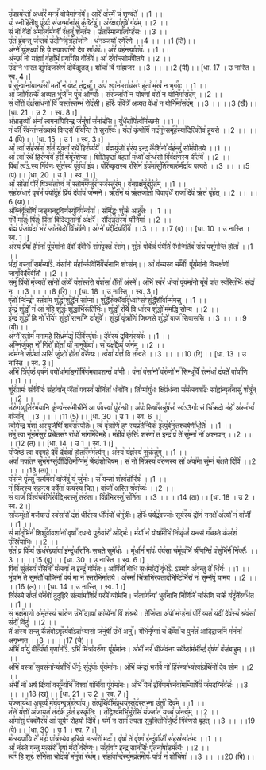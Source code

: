 

  
उ꣣पप्रय꣡न्तो꣢ अध्व꣣रं꣡ मन्त्रं꣢꣯ वोचेमा꣣ग्न꣡ये꣢। आ꣣रे꣢ अ꣣स्मे꣡ च꣢ शृण्व꣣ते꣢ ।।1 ।।  
यः꣡ स्नीहि꣢꣯तीषु पू꣣र्व्यः꣡ सं꣢जग्मा꣣ना꣡सु꣢ कृ꣣ष्टि꣡षु꣢। अ꣡र꣢क्षद्दा꣣शु꣢षे꣣ ग꣡य꣢म् ।।2 ।।  
स꣢ नो꣣ वे꣡दो꣢ अ꣣मा꣡त्य꣢म꣣ग्नी꣡ र꣢क्षतु꣣ श꣡न्त꣢मः। उ꣣ता꣢꣫स्मान्पा꣣त्व꣡ꣳह꣢सः ।।3 ।।  
उ꣣त꣡ ब्रु꣢वन्तु ज꣣न्त꣢व꣣ उ꣢द꣣ग्नि꣡र्वृ꣢त्र꣣हा꣡ज꣢नि। ध꣣नञ्जयो꣡ रणे꣢꣯रणे ।।4 ।। ।।1 (ति)।।  
अ꣡ग्ने꣢ यु꣣ङ्क्ष्वा꣡ हि ये तवाश्वा꣢꣯सो देव सा꣣ध꣡वः꣢। अ꣢रं꣣ व꣡ह꣢न्त्या꣣श꣡वः꣢ ।।1 ।।  
अ꣡च्छा꣢ नो या꣣ह्या꣡ व꣢हा꣣भि꣡ प्रया꣢꣯ꣳसि वी꣣त꣡ये꣢। आ꣢ दे꣣वा꣡न्त्सोम꣢꣯पीतये ।।2 ।।  
उ꣡द꣢ग्ने भारत द्यु꣣म꣡दज꣢꣯स्रेण꣣ द꣡वि꣢द्युतत्। शो꣢चा꣣ वि꣡ भा꣢ह्यजर ।।3 ।। ।।2 (यी)।। [धा. 17 । उ नास्ति । स्व. 4।]  
प्र꣡ सु꣢न्वा꣣ना꣡यान्ध꣢꣯सो꣣ मर्तो꣣ न꣡ व꣢ष्ट꣣ त꣡द्वचः꣢꣯। अ꣢प꣣
श्वा꣡न꣢मरा꣣ध꣡स꣢ꣳ ह꣣ता꣢ म꣣खं꣡ न भृग꣢꣯वः ।।1 ।।  
आ꣢ जा꣣मि꣡रत्के꣢꣯ अव्यत भु꣣जे꣢꣫ न पु꣣त्र꣢ ओ꣣꣬ण्योः꣢꣯। स꣡र꣢ज्जा꣣रो꣡ न योष꣢꣯णां व꣣रो꣢ न योनि꣢꣯मा꣣स꣡द꣢म् ।।2 ।।  
स꣢ वी꣣रो꣡ द꣢क्ष꣣सा꣡ध꣢नो꣣ वि꣢꣫ यस्त꣣स्त꣢म्भ꣣ रो꣡द꣢सी। ह꣡रिः꣢ प꣣वि꣡त्रे꣢ अव्यत वे꣣धा꣡ न योनि꣢꣯मा꣣स꣡द꣢म् ।।3 ।। ।।3 (खै)।। [धा. 21 । उ 2 । स्व. 8।]  
अ꣣भ्रातृव्यो꣢ अ꣣ना꣡ त्वमना꣢꣯पिरिन्द्र ज꣣नु꣡षा꣢ स꣣ना꣡द꣢सि। यु꣣धे꣡दा꣢पि꣣त्व꣡मि꣢च्छसे ।।1 ।।  
न꣡ की꣢ रे꣣व꣡न्त꣢ꣳस꣣ख्या꣡य꣢ विन्दसे꣣ पी꣡य꣢न्ति ते सुरा꣣꣬श्वः꣢꣯। य꣣दा꣢ कृ꣣णो꣡षि꣢ नद꣣नु꣡ꣳसमू꣢꣯ह꣣स्या꣢꣫दित्पि꣣ते꣡व꣢ हूयसे ।।2 ।। ।।4 (पि)।।
[धा. 15 । उ 1 । स्व. 3।]  
आ꣡ त्वा꣢ स꣣ह꣢स्र꣣मा꣢ श꣣तं꣢ यु꣣क्ता꣡ रथे꣢꣯ हिर꣣ण्य꣡ये꣢। ब्र꣣ह्मयु꣢जो꣣ ह꣡र꣢य इन्द्र के꣣शि꣢नो꣣ व꣡ह꣢न्तु꣣ सो꣡म꣢पीतये ।।1 ।।  
आ꣢ त्वा꣣ र꣡थे꣢ हिर꣣ण्य꣢ये꣣ ह꣡री꣢ म꣣यू꣡र꣢शेप्या। शि꣣तिपृष्ठा꣡ व꣢हतां꣣ म꣢ध्वो꣣ अ꣡न्ध꣢सो वि꣣व꣡क्ष꣢णस्य पी꣣त꣡ये꣢ ।।2 ।।  
पि꣢बा꣣ त्व꣢꣣ऽ.स्य गि꣢र्वणः सु꣣त꣡स्य꣢ पू꣣र्व꣡पा꣢ इ꣢व। प꣡रि꣢ष्कृतस्य र꣣सि꣡न꣢ इ꣣य꣡मा꣢सु꣣ति꣢꣫श्चारु꣣र्म꣡दा꣢य पत्यते ।।3 ।। ।।5 (प)।। [धा. 20 । उ 1 । स्व. 1।]  
आ꣡ सो꣢ता꣣ प꣡रि꣢ षिञ्च꣣ता꣢श्वं꣣ न꣡ स्तोम꣢꣯म꣣प्तु꣡र꣢ꣳरज꣣स्तु꣡र꣢म्। व꣣नप्रक्ष꣡मु꣢द꣣प्रु꣡त꣢म् ।।1 ।।  
स꣣ह꣡स्र꣢धारं वृष꣣भं꣡ प꣢यो꣣दु꣡हं꣢ प्रि꣣यं꣢ दे꣣वा꣢य꣣ ज꣡न्म꣢ने। ऋ꣣ते꣢न꣣ य꣢ ऋ꣣त꣡जा꣢तो विवावृ꣣धे꣡ राजा꣢꣯ दे꣣व꣢ ऋ꣣तं꣢ बृ꣣ह꣢त् ।।2 ।। ।।6 (या)।।  
अ꣣ग्नि꣢र्वृ꣣त्रा꣡णि꣢ जङ्घनद्द्रविण꣣स्यु꣡र्वि꣢प꣣न्य꣡या꣢। स꣡मि꣢द्धः शु꣣क्र꣡ आहु꣢꣯तः ।।1 ।।  
ग꣡र्भे꣢ मा꣣तुः꣢ पि꣣तुः꣢ पि꣣ता꣡ वि꣢दिद्युता꣣नो꣢ अ꣣क्ष꣡रे꣢। सी꣡द꣢न्नृ꣣त꣢स्य꣣
यो꣢नि꣣मा꣢ ।।2 ।।  
ब्र꣡ह्म꣢ प्र꣣जा꣢व꣣दा꣡ भ꣢र꣣ जा꣡त꣢वेदो꣣ वि꣡च꣢र्षणे। अ꣢ग्ने꣣ य꣢द्दी꣣द꣡य꣢द्दि꣣वि꣢ ।।3 ।। ।।7 (व)।।
[धा. 10 । उ नास्ति । स्व. 1।]  
अ꣣स्य꣢ प्रे꣣षा꣢ हे꣣म꣡ना꣢ पू꣣य꣡मा꣢नो दे꣣वो꣢ दे꣣वे꣢भिः꣣ स꣡म꣢पृक्त꣣ र꣡स꣢म्। सु꣣तः꣢ प꣣वि꣢त्रं꣣ प꣡र्ये꣢ति꣣ रे꣡भ꣢न्मि꣣ते꣢व꣣ स꣡द्म꣢ पशु꣣म꣢न्ति꣣ हो꣡ता꣢ ।।1 ।।  
भ꣣द्रा꣡ वस्त्रा꣢꣯ सम꣣न्या꣢꣣ऽ. व꣡सा꣢नो म꣣हा꣢न्क꣣वि꣢र्नि꣣व꣡च꣢नानि श꣡ꣳस꣢न्।। आ꣡ व꣢च्यस्व च꣣꣬म्वोः꣢꣯ पू꣣य꣡मा꣢नो विचक्ष꣣णो꣡ जागृ꣢꣯विर्दे꣣व꣡वी꣢तौ ।।2 ।।  
स꣡मु꣢ प्रि꣣यो꣡ मृ꣢ज्यते꣣ सा꣢नो꣣ अ꣡व्ये꣢ य꣣श꣡स्त꣢रो य꣣श꣢सां꣣ क्षै꣡तो꣢ अ꣣स्मे꣢। अ꣣भि꣡ स्व꣢र꣣ ध꣡न्वा꣢ पू꣣य꣡मा꣢नो यू꣣यं꣡ पा꣢त स्व꣣स्ति꣢भिः꣣ स꣡दा꣢ नः ।।3 ।। ।।8 (रि)।। [धा. 18 । उ नास्ति । स्व. 3।]  
ए꣢तो꣣ न्वि꣢न्द्र꣣ꣳ स्त꣡वा꣢म शु꣣द्ध꣢ꣳशु꣣द्धे꣢न꣣ सा꣡म्ना꣢।
शु꣣द्धै꣢रु꣣क्थै꣡र्वा꣢वृ꣣ध्वा꣡ꣳस꣢ꣳशु꣣द्धै꣢शी꣣र्वा꣡न्म꣢मत्तु ।।1 ।।  
इ꣡न्द्र꣢ शु꣣द्धो꣡ न꣣ आ꣡ ग꣢हि शु꣣द्धः꣢ शु꣣द्धा꣡भि꣢रू꣣ति꣡भिः꣢। शु꣣द्धो꣢ र꣣यिं꣡ वि धा꣢꣯रय शु꣣द्धो꣡ म꣢मद्धि सोम्य ।।2 ।।  
इ꣡न्द्र꣢ शु꣣द्धो꣡ हि नो꣢꣯ र꣣यि꣢ꣳ शु꣣द्धो꣡ रत्ना꣢꣯नि दा꣣शु꣡षे꣢। शु꣣द्धो꣢ वृ꣣त्रा꣡णि꣢ जिघ्नसे शु꣣द्धो꣡ वाज꣢꣯ सिषाससि ।।3 ।। ।।9 (यी)।।  
अ꣣ग्ने꣡ स्तोमं꣢꣯ मनामहे सि꣣ध्र꣢म꣣द्य꣡ दि꣢वि꣣स्पृ꣡शः꣢। दे꣣व꣡स्य꣢ द्रविण꣣स्य꣡वः꣢ ।।1 ।।  
अ꣣ग्नि꣡र्जु꣢षत नो꣣ गि꣢रो꣣ हो꣢ता꣣ यो꣡ मानु꣢꣯षे꣣ष्वा꣢। स꣡ य꣢क्ष꣣द्दै꣢व्यं꣣ ज꣡न꣢म् ।।2 ।।  
त्व꣡म꣢ग्ने स꣣प्र꣡था꣢ असि꣣ जु꣢ष्टो꣣ हो꣢ता꣣ व꣡रे꣢ण्यः। त्व꣡या꣢ य꣣ज्ञं꣡ वि त꣢꣯न्वते ।।3 ।। ।।10 (रि)।। [धा. 13 । उ नास्ति । स्व. 3।]  
अ꣣भि꣡ त्रि꣢पृ꣣ष्ठं꣡ वृष꣢꣯णं वयो꣣धा꣡मा꣢ङ्गो꣣षि꣡ण꣢मवावशन्त꣣ वा꣡णीः꣢। व꣢ना꣣ व꣡सा꣢नो꣣ व꣡रु꣢णो꣣ न꣢꣫ सिन्धू꣣र्वि꣡ र꣢त्न꣣धा꣡ द꣢यते꣣ वा꣡र्या꣢णि ।।1 ।।  
शू꣡र꣢ग्रामः꣣ स꣡र्व꣢वीरः꣣ स꣡हा꣢वा꣣न् जे꣡ता꣢ पवस्व꣣ स꣡नि꣢ता꣣ ध꣡ना꣢नि। ति꣣ग्मा꣡यु꣢धः क्षि꣣प्र꣡ध꣢न्वा स꣣म꣡त्स्वषा꣢꣯ढः सा꣣ह्वा꣡न्पृत꣢꣯नासु꣣ श꣡त्रू꣢न् ।।2 ।।  
उ꣣रु꣡ग꣢व्यूति꣣र꣡भ꣢यानि कृ꣣ण्व꣡न्त्स꣢मीची꣣ने꣡ आ प꣢꣯वस्वा꣣ पु꣡र꣢न्धी। अ꣣पः꣡ सिषा꣢꣯सन्नु꣣ष꣢सः꣣ स्व꣢ऽ3र्गाः꣡ सं चि꣢꣯क्रदो म꣣हो꣢ अ꣣स्म꣢भ्यं꣣ वा꣡जा꣢न् ।।3 ।। ।।11 (5)।। [धा. 30 । उ 1 । स्व. 6 ।]  
त्व꣡मि꣢न्द्र य꣣शा꣡ अ꣢स्यृजी꣣षी꣡ शव꣢꣯स꣣स्प꣡तिः꣢। त्वं꣢ वृ꣣त्रा꣡णि꣢ हꣳ स्यप्र꣣ती꣢꣫न्येक꣣ इ꣢त्पु꣣र्व꣡नु꣢त्तश्चर्षणी꣣धृ꣡तिः꣢ ।।1 ।।  
त꣡मु꣢ त्वा नू꣣न꣡म꣢सुर꣣ प्र꣡चे꣢तस꣣ꣳ रा꣡धो꣢ भा꣣ग꣡मि꣢वेमहे। म꣣ही꣢व꣣ कृ꣡त्तिः꣢ शर꣣णा꣡ त꣢ इन्द्र꣣ प्र꣡ ते꣢ सु꣣म्ना꣡ नो꣢ अश्नवन् ।।2 ।। ।।12 (त)।।
[धा. 14 । उ 1 । स्व. 1।]  
य꣡जि꣢ष्ठं त्वा ववृमहे दे꣣वं꣡ दे꣢व꣣त्रा꣡ होता꣢꣯र꣣म꣡म꣢र्त्यम्। अ꣣स्य꣢ य꣣ज्ञ꣡स्य꣢ सु꣣क्र꣡तु꣢म् ।।1 ।।  
अ꣣पां꣡ नपा꣢꣯तꣳ सु꣣भ꣡ग꣢ꣳसु꣣दी꣡दि꣢तिम꣣ग्नि꣢मु꣣ श्रे꣡ष्ठ꣢शोचिषम्। स꣡ नो꣢ मि꣣त्र꣢स्य꣣ व꣡रु꣢णस्य सो꣢ अ꣣पा꣢꣫मा सु꣣म्नं꣡ य꣢क्षते दि꣣वि꣢ ।।2 ।। ।।13 (ता)।।  
य꣡म꣢ग्ने पृ꣣त्सु꣢꣫ मर्त्य꣣म꣢वा꣣ वा꣡जे꣢षु꣣ यं꣢ जु꣣नाः꣢। स꣢꣫ यन्ता꣣ श꣡श्व꣢ती꣣रि꣡षः꣢ ।।1 ।।  
न꣡ कि꣢रस्य सहन्त्य पर्ये꣣ता꣡ कय꣢꣯स्य चित्। वा꣡जो꣢ अस्ति श्र꣣वा꣡य्यः꣢ ।।2 ।।  
स꣡ वाजं꣢꣯ वि꣣श्व꣡च꣢र्षणि꣣र꣡र्व꣢द्भिरस्तु꣣ त꣡रु꣢ता। वि꣡प्रे꣢भिरस्तु꣣ स꣡नि꣢ता ।।3 ।। ।।14 (ठा)।। [धा. 18 । उ 2 । स्व. 2।]  
सा꣣कमु꣡क्षो꣢ मर्जयन्त꣣ स्व꣡सा꣢रो꣣ द꣢श꣣ धी꣡र꣢स्य धी꣣त꣢यो꣣ ध꣡नु꣢त्रीः। ह꣢रिः꣣ प꣡र्य꣢द्र꣣वज्जाः꣡ सूर्य꣢꣯स्य꣣ द्रो꣡णं꣢ ननक्षे꣣ अ꣢त्यो꣣ न꣢ वा꣣जी꣢ ।।1 ।।  
सं꣢ मा꣣तृ꣢भि꣣र्न꣡ शिशु꣢꣯र्वावशा꣣नो꣡ वृषा꣢꣯ दधन्वे पुरु꣣वा꣡रो꣢ अ꣣द्भिः꣢। म꣢र्यो꣣ न꣡ योषा꣢꣯म꣣भि꣡ नि꣢ष्कृ꣣तं꣡ यन्त्सं ग꣢꣯च्छते क꣣ल꣡श꣢ उ꣣स्रि꣡या꣢भिः ।।2 ।।  
उ꣣त꣡ प्र पि꣢꣯प्य꣣ ऊ꣢ध꣣र꣡घ्न्या꣢या꣣ इ꣢न्दु꣣र्धा꣡रा꣢भिः सचते सुमे꣣धाः꣢ । मू꣣र्धा꣢नं꣣ गा꣢वः꣣ प꣡य꣢सा च꣣मू꣢ष्व꣣भि꣡ श्री꣢णन्ति꣣ व꣡सु꣢भि꣣र्न꣢ नि꣣क्तैः꣢ ।।3 ।। ।।15 (वू)।। [धा. 30 । उ नास्ति । स्व. 6।]  
पि꣡बा꣢ सु꣣त꣡स्य꣢ र꣣सि꣢नो꣣ म꣡त्स्वा꣢ न इन्द्र꣣ गो꣡म꣢तः। आ꣣पि꣡र्नो꣢ बोधि सध꣣मा꣡द्ये꣢ वृ꣣धे꣢꣣ऽ. ऽस्मा꣡ꣳ अ꣢वन्तु ते꣣ धि꣡यः꣢ ।।1 ।।  
भू꣣या꣡म꣢ ते सुम꣣तौ꣢ वा꣣जि꣡नो꣢ व꣣यं꣡ मा न꣢꣯ स्तर꣣भि꣡मा꣢तये। अ꣣स्मां꣢ चि꣣त्रा꣡भि꣢रवताद꣣भि꣡ष्टि꣢भि꣣रा꣡ नः꣢ सु꣣म्ने꣡षु꣢ यामय ।।2 ।। ।।16 (ल)।।
[धा. 14 । उ नास्ति । स्व. 1।]  
त्रि꣡र꣢स्मै स꣣प्त꣢ धे꣣न꣡वो꣢ दुदुह्रिरे स꣣त्या꣢मा꣣शि꣡रं꣢ पर꣣मे꣡ व्यो꣣मनि।
च꣣त्वा꣢र्य꣣न्या꣡ भुव꣢꣯नानि नि꣣र्णि꣢जे꣣ चा꣡रू꣢णि चक्रे꣣ य꣢दृ꣣तै꣡रव꣢꣯र्धत ।।1 ।।  
स꣡ भक्ष꣢꣯माणो अ꣣मृ꣡त꣢स्य꣣ चा꣡रु꣢ण उ꣣भे꣢꣫ द्यावा꣣ का꣡व्ये꣢ना꣣ वि꣡ श꣢श्रथे। ते꣡जि꣢ष्ठा अ꣣पो꣢ म꣣ꣳह꣢ना꣣ प꣡रि꣢ व्यत꣣ य꣡दी꣢ दे꣣व꣢स्य꣣ श्र꣡व꣢सा꣣ स꣡दो꣢ वि꣣दुः꣢ ।।2 ।।  
ते꣡ अ꣢स्य सन्तु के꣣त꣡वोऽमृ꣢꣯त्य꣣वो꣡ऽदा꣢भ्यासो ज꣣नु꣡षी꣢ उ꣣भे꣡ अनु꣢꣯। ये꣡भि꣢र्नृ꣣म्णा꣡ च꣢ दे꣣꣬व्या꣢꣯ च पुन꣣त꣡ आदिद्राजा꣢꣯नं म꣣न꣡ना꣢ अगृभ्णत ।।3 ।। ।।17 (चे)।।  
अ꣣भि꣢ वा꣣युं꣢ वी꣣꣬त्य꣢꣯र्षा गृणा꣣नो꣢꣣ऽ. ऽभि꣣ मि꣣त्रा꣡वरु꣢꣯णा पू꣣य꣡मा꣢नः। अ꣣भी꣡ नरं꣢꣯ धी꣣ज꣡व꣢नꣳ रथे꣣ष्ठा꣢म꣣भी꣢न्द्रं꣣ वृ꣡ष꣢णं꣣ व꣡ज्र꣢बाहुम् ।।1 ।।  
अ꣣भि꣡ वस्त्रा꣢꣯ सुवस꣣ना꣡न्य꣢र्षा꣣भि꣢ धे꣣नूः꣢ सु꣣दु꣡घाः꣢ पू꣣य꣡मा꣢नः। अ꣣भि꣡ च꣣न्द्रा꣡ भर्त्त꣢꣯वे नो꣣ हि꣡र꣢ण्या꣣भ्य꣡श्वा꣢न्र꣣थि꣡नो꣢ देव सोम ।।2 ।।  
अ꣣भी꣡ नो꣢ अर्ष दि꣣व्या꣡ वसू꣢꣯न्य꣣भि꣢꣫ विश्वा꣣ पा꣡र्थि꣢वा पू꣣य꣡मा꣢नः। अ꣣भि꣢꣫ येन꣣ द्र꣡वि꣢णम꣣श्न꣡वा꣢मा꣣꣬भ्या꣢꣯र्षे꣣यं꣡ ज꣢मदग्नि꣣व꣡न्नः꣢ ।।3 ।। ।।18 (ख)।। [धा. 21 । उ 2 । स्व. 7।]  
य꣡ज्जाय꣢꣯था अपूर्व्य꣣ म꣡घ꣢वन्वृत्र꣣ह꣡त्या꣢य। त꣡त्पृ꣢थि꣣वी꣡म꣢प्रथय꣣स्त꣡द꣢स्तभ्ना उ꣣तो꣡ दिव꣢꣯म् ।।1 ।।  
त꣡त्ते꣢ य꣣ज्ञो꣡ अ꣢जायत꣣ त꣢द꣣र्क꣢ उ꣣त꣡ हस्कृ꣢꣯तिः । त꣡द्विश्व꣢꣯मभि꣣भू꣡र꣢सि꣣ य꣢ज्जा꣣तं꣢꣫ यच्च꣣ ज꣡न्त्व꣢म् ।।2 ।।  
आ꣣मा꣡सु꣢ प꣣क्व꣡मैर꣢꣯य꣣ आ꣡ सूर्य꣢꣯ꣳ रोहयो दि꣣वि꣢। घ꣣र्मं꣡ न सामं꣢꣯ तपता सुवृ꣣क्ति꣢भि꣣र्जु꣢ष्टं꣣ गि꣡र्व꣢णसे बृ꣣ह꣢त् ।।3 ।। ।।19 (पे)।।
[धा. 30 । उ 1 । स्व. 7।]  
म꣡त्स्यपा꣢꣯यि ते꣣ म꣢हः꣣ पा꣡त्र꣢स्येव हरिवो मत्स꣣रो꣡ मदः꣢꣯। वृ꣡षा꣢ ते꣣ वृ꣢ष्ण꣣ इ꣡न्दु꣢र्वा꣣जी꣡ स꣢हस्र꣣सा꣡त꣢मः ।।1 ।।  
आ꣡ न꣢स्ते गन्तु मत्स꣣रो꣢꣫ वृषा꣣ म꣢दो꣣ व꣡रे꣢ण्यः। स꣣हा꣡वा꣢ꣳ इन्द्र सान꣣सिः꣡
पृ꣢तना꣣षा꣢डम꣢꣯र्त्यः ।।2 ।।  
त्व꣢꣫ꣳ हि शूरः꣣ स꣡नि꣢ता चो꣣द꣢यो꣣ म꣡नु꣢षा꣣ र꣡थ꣢म्। स꣣हा꣢वा꣣न्द꣡स्यु꣢मव्र꣣त꣢꣫मोषः꣣ पा꣢त्रं꣣ न꣢ शो꣣चि꣡षा꣢ ।।3 ।। ।।20 (बि)।।  
